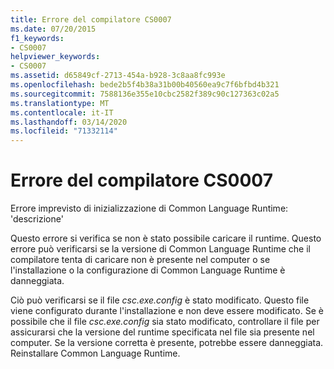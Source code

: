 ```yaml
---
title: Errore del compilatore CS0007
ms.date: 07/20/2015
f1_keywords:
- CS0007
helpviewer_keywords:
- CS0007
ms.assetid: d65849cf-2713-454a-b928-3c8aa8fc993e
ms.openlocfilehash: bede2b5f4b38a31b00b40560ea9c7f6bfbd4b321
ms.sourcegitcommit: 7588136e355e10cbc2582f389c90c127363c02a5
ms.translationtype: MT
ms.contentlocale: it-IT
ms.lasthandoff: 03/14/2020
ms.locfileid: "71332114"
---
```

# <a name="compiler-error-cs0007"></a>Errore del compilatore CS0007

Errore imprevisto di inizializzazione di Common Language Runtime: 'descrizione'

 Questo errore si verifica se non è stato possibile caricare il runtime. Questo errore può verificarsi se la versione di Common Language Runtime che il compilatore tenta di caricare non è presente nel computer o se l'installazione o la configurazione di Common Language Runtime è danneggiata.

 Ciò può verificarsi se il file *csc.exe.config* è stato modificato. Questo file viene configurato durante l'installazione e non deve essere modificato. Se è possibile che il file *csc.exe.config* sia stato modificato, controllare il file per assicurarsi che la versione del runtime specificata nel file sia presente nel computer. Se la versione corretta è presente, potrebbe essere danneggiata. Reinstallare Common Language Runtime.
